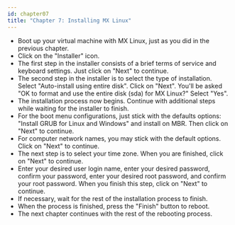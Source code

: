 ```yaml
---
id: chapter07
title: "Chapter 7: Installing MX Linux"
---
```


* Boot up your virtual machine with MX Linux, just as you did in the previous chapter.
* Click on the "Installer" icon.
* The first step in the installer consists of a brief terms of service and keyboard settings.  Just click on "Next" to continue.
* The second step in the installer is to select the type of installation.  Select "Auto-install using entire disk".  Click on "Next".  You'll be asked "OK to format and use the entire disk (sda) for MX Linux?"  Select "Yes".
* The installation process now begins.  Continue with additional steps while waiting for the installer to finish.
* For the boot menu configurations, just stick with the defaults options: "Install GRUB for Linux and Windows" and install on MBR.  Then click on "Next" to continue.
* For computer network names, you may stick with the default options.  Click on "Next" to continue.
* The next step is to select your time zone.  When you are finished, click on "Next" to continue.
* Enter your desired user login name, enter your desired password, confirm your password, enter your desired root password, and confirm your root password.  When you finish this step, click on "Next" to continue.
* If necessary, wait for the rest of the installation process to finish.
* When the process is finished, press the "Finish" button to reboot.
* The next chapter continues with the rest of the rebooting process.
